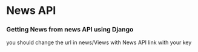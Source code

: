 # News API
### Getting News from news API using Django

you should change the url in news/Views with News API link with your key
